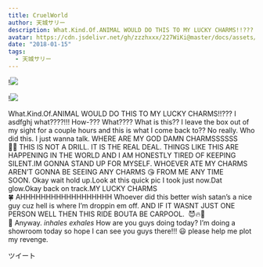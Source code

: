```yaml
---
title: CruelWorld
author: 天城サリー
description: What.Kind.Of.ANIMAL WOULD DO THIS TO MY LUCKY CHARMS!!??? I asdfghj what????!!! How-??? What???? What is this?? I leave the box out of my sight for a couple hours and this is what I come back to?? ...
avatar: https://cdn.jsdelivr.net/gh/zzzhxxx/227WiKi@master/docs/assets/photo/avatar/sally.jpg
date: "2018-01-15"
tags:
  - 天城サリー
---
```


!![](https://cdn.jsdelivr.net/gh/zzzhxxx/227WiKi-image@master/blog-image/sally-2018-01-15_1.jpg)

!![](https://cdn.jsdelivr.net/gh/zzzhxxx/227WiKi-image@master/blog-image/sally-2018-01-15_2.jpg)


What.Kind.Of.ANIMAL WOULD DO THIS TO MY LUCKY CHARMS!!??? I asdfghj what????!!! How-??? What???? What is this?? I leave the box out of my sight for a couple hours and this is what I come back to?? No really. Who did this. I just wanna talk. WHERE ARE MY GOD DAMN CHARMSSSSSS 💢💢 THIS IS NOT A DRILL. IT IS THE REAL DEAL. THINGS LIKE THIS ARE HAPPENING IN THE WORLD AND I AM HONESTLY TIRED OF KEEPING SILENT.IM GONNA STAND UP FOR MYSELF. WHOEVER ATE MY CHARMS AREN’T GONNA BE SEEING ANY CHARMS 😘 FROM ME ANY TIME SOON. Okay wait hold up.Look at this quick pic I took just now.Dat glow.Okay back on track.MY LUCKY CHARMS 🍀 AHHHHHHHHHHHHHHHHHH Whoever did this better wish satan’s a nice guy cuz hell is where I’m droppin em off. AND IF IT WASNT JUST ONE PERSON WELL THEN THIS RIDE BOUTA BE CARPOOL.  😈🔥👿   🚗 Anyway. *inhales* *exhales* How are you guys doing today? I’m doing a showroom today so hope I can see you guys there!!! 😃 please help me plot my revenge. 


ツイート



